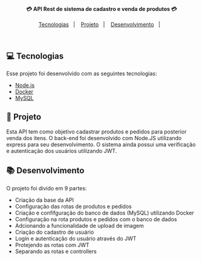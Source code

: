 <h4 align="center">
  💳 API Rest de sistema de cadastro e venda de produtos 💳
</h4>

<p align="center">
  <a href="#rocket-tecnologias">Tecnologias</a>&nbsp;&nbsp;&nbsp;|&nbsp;&nbsp;&nbsp;
  <a href="#-projeto">Projeto</a>&nbsp;&nbsp;&nbsp;|&nbsp;&nbsp;&nbsp;
  <a href="#-layout">Desenvolvimento</a>&nbsp;&nbsp;&nbsp;|&nbsp;&nbsp;&nbsp;
</p>

<br>

## 💻 Tecnologias

Esse projeto foi desenvolvido com as seguintes tecnologias:

- [Node.js](https://nodejs.org/en/)
- [Docker](https://www.docker.com/)
- [MySQL](https://www.mysql.com/)


## 📂 Projeto

Esta API tem como objetivo cadastrar produtos e pedidos para posterior venda dos itens. O back-end foi desenvolvido com Node.JS utilizando express para seu desenvolvimento. O sistema ainda possui uma verificação e autenticação dos usuários utilizando JWT. 

## 📚 Desenvolvimento

O projeto foi divido em 9 partes: 

- Criação da base da API 
- Configuração das rotas de produtos e pedidos
- Criação e confifguração do banco de dados (MySQL) utilizando Docker 
- Configuração na rota produtos e pedidos com o banco de dados
- Adcionando a funcionalidade de upload de imagem 
- Criação do cadastro de usuário
- Login e autenticação do usuário através do JWT 
- Protejendo as rotas com JWT
- Separando as rotas e controllers